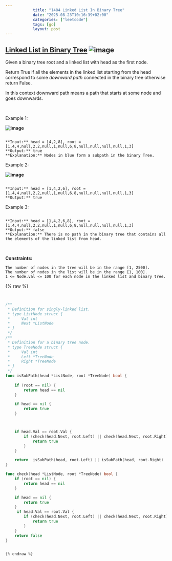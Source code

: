 ```yaml
---
            title: "1484 Linked List In Binary Tree"
            date: "2025-08-23T10:16:39+02:00"
            categories: ["leetcode"]
            tags: [go]
            layout: post
---
```

            
## [Linked List in Binary Tree](https://leetcode.com/problems/linked-list-in-binary-tree) ![image](https://img.shields.io/badge/Difficulty-Medium-orange)

Given a binary tree root and a linked list with head as the first node. 

Return True if all the elements in the linked list starting from the head correspond to some *downward path* connected in the binary tree otherwise return False.

In this context downward path means a path that starts at some node and goes downwards.

 

Example 1:

**![image](https://assets.leetcode.com/uploads/2020/02/12/sample_1_1720.png)**

```

**Input:** head = [4,2,8], root = [1,4,4,null,2,2,null,1,null,6,8,null,null,null,null,1,3]
**Output:** true
**Explanation:** Nodes in blue form a subpath in the binary Tree.  

```

Example 2:

**![image](https://assets.leetcode.com/uploads/2020/02/12/sample_2_1720.png)**

```

**Input:** head = [1,4,2,6], root = [1,4,4,null,2,2,null,1,null,6,8,null,null,null,null,1,3]
**Output:** true

```

Example 3:

```

**Input:** head = [1,4,2,6,8], root = [1,4,4,null,2,2,null,1,null,6,8,null,null,null,null,1,3]
**Output:** false
**Explanation:** There is no path in the binary tree that contains all the elements of the linked list from head.

```

 

**Constraints:**

	The number of nodes in the tree will be in the range [1, 2500].
	The number of nodes in the list will be in the range [1, 100].
	1 <= Node.val <= 100 for each node in the linked list and binary tree.

{% raw %}


```go


/**
 * Definition for singly-linked list.
 * type ListNode struct {
 *     Val int
 *     Next *ListNode
 * }
 */
/**
 * Definition for a binary tree node.
 * type TreeNode struct {
 *     Val int
 *     Left *TreeNode
 *     Right *TreeNode
 * }
 */
func isSubPath(head *ListNode, root *TreeNode) bool {
    
    if (root == nil) {
        return head == nil
    }

    if head == nil {
        return true
    }



    if head.Val == root.Val {
        if (check(head.Next, root.Left) || check(head.Next, root.Right)) {
            return true
        }
    }

    return  isSubPath(head, root.Left) || isSubPath(head, root.Right)
}

func check(head *ListNode, root *TreeNode) bool {
    if (root == nil) {
        return head == nil
    }

    if head == nil {
        return true
    }
     if head.Val == root.Val {
        if (check(head.Next, root.Left) || check(head.Next, root.Right)) {
            return true
        }
    }
    return false
}


{% endraw %}
```
